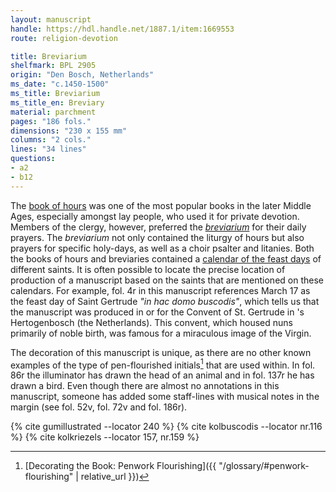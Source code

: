 ```yaml
---
layout: manuscript
handle: https://hdl.handle.net/1887.1/item:1669553
route: religion-devotion

title: Breviarium
shelfmark: BPL 2905
origin: "Den Bosch, Netherlands"
ms_date: "c.1450-1500"
ms_title: Breviarium 
ms_title_en: Breviary
material: parchment
pages: "186 fols."
dimensions: "230 x 155 mm"
columns: "2 cols."
lines: "34 lines"
questions:
- a2
- b12
---
```


The [book of hours](https://en.wikipedia.org/wiki/Book_of_hours) was one
of the most popular books in the later Middle Ages, especially amongst
lay people, who used it for private devotion. Members of the clergy,
however, preferred the
[*breviarium*](https://en.wikipedia.org/wiki/Breviary) for their daily
prayers. The *breviarium* not only contained the liturgy of hours but
also prayers for specific holy-days, as well as a choir psalter and
litanies. Both the books of hours and breviaries contained a [calendar
of the feast days](https://en.wikipedia.org/wiki/Calendar_of_saints) of
different saints. It is often possible to locate the precise location of
production of a manuscript based on the saints that are mentioned on
these calendars. For example, fol. <span data-fol="4r" class="fref">4r</span> in this manuscript references
March 17 as the feast day of Saint Gertrude *"in hac domo buscodis"*,
which tells us that the manuscript was produced in or for the Convent of
St. Gertrude in 's Hertogenbosch (the Netherlands). This convent,
which housed nuns primarily of noble birth, was famous for a miraculous
image of the Virgin.

The decoration of this manuscript is unique, as there are no other known
examples of the type of pen-flourished initials[^1] that are used within.
In fol. <span data-fol="86r" class="fref">86r</span> the illuminator has drawn the head of an animal and in fol. <span data-fol="137r" class="fref">137r</span> he has drawn a bird. Even though there are almost no annotations in
this manuscript, someone has added some staff-lines with musical notes
in the margin (see fol. <span data-fol="52v" class="fref">52v</span>, fol. <span data-fol="72v" class="fref">72v</span> and fol. <span data-fol="186r" class="fref">186r</span>).

[^1]: [Decorating the Book: Penwork Flourishing]({{ "/glossary/#penwork-flourishing" | relative_url }})

{% cite gumillustrated --locator 240 %}
{% cite kolbuscodis --locator nr.116 %}
{% cite kolkriezels --locator 157, nr.159 %}